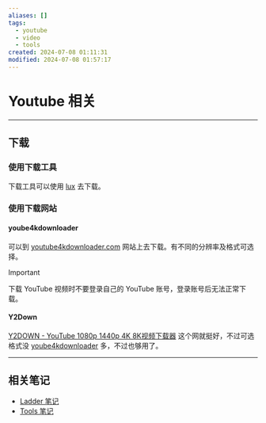 ```yaml
---
aliases: []
tags:
  - youtube
  - video
  - tools
created: 2024-07-08 01:11:31
modified: 2024-07-08 01:57:17
---
```


# Youtube 相关

---

## 下载

### 使用下载工具

下载工具可以使用 [lux](../Tools/Tools_Note.md#lux) 去下载。

### 使用下载网站

#### yoube4kdownloader

可以到 [youtube4kdownloader.com](https://youtube4kdownloader.com) 网站上去下载。有不同的分辨率及格式可选择。

> [!important] 
> 
> 下载 YouTube 视频时不要登录自己的 YouTube 账号，登录账号后无法正常下载。

#### Y2Down

[Y2DOWN - YouTube 1080p 1440p 4K 8K视频下载器](https://y2down.cc/zh/) 这个网就挺好，不过可选格式没 [yoube4kdownloader](#yoube4kdownloader) 多，不过也够用了。

---

## 相关笔记

* [Ladder 笔记](Ladder_Note.md)
* [Tools 笔记](../Tools/Tools_Note.md)
